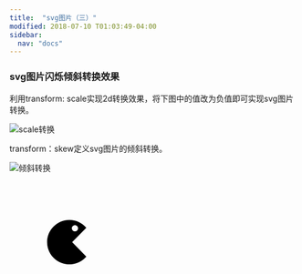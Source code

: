 ```yaml
---
title:  "svg图片（三）"
modified: 2018-07-10 T01:03:49-04:00
sidebar:
  nav: "docs"
---
```


### svg图片闪烁倾斜转换效果

利用transform: scale实现2d转换效果，将下图中的值改为负值即可实现svg图片转换。

![scale转换]({{site.url}}{{site.baseurl}}/images/scale转换.png)

transform：skew定义svg图片的倾斜转换。

![倾斜转换]({{site.url}}{{site.baseurl}}/images/倾斜转换.png)


<br>
<br>
<br>
<br>
<html>
	<head>
		<meta charset="{CHARSET}">
		<style>
		.scale {
	    width: 200px;
        height: 200px;
		transition: all 1S;
	}
	.scale:hover {
	  transform: scale(-0.5); 
	}
	.rotate:hover{
	  transform:skew(180deg);
	}
  		</style>
	</head>
	<body>
		<div class="scale">
		<div class="rotate">
			<?xml version="1.0" encoding="UTF-8" standalone="no"?>
<svg xmlns="http://www.w3.org/2000/svg" version="1.1" width="512" height="200" viewBox="0 0 512 512">
<title/>
<g id="icomoon-ignore">
</g>
<path d="M482.365 89.402c-46.951-54.725-116.605-89.402-194.365-89.402-141.385 0-256 114.615-256 256s114.615 256 256 256c77.76 0 147.414-34.678 194.364-89.402l-162.364-166.598 162.365-166.598zM352 60.301c19.716 0 35.699 15.982 35.699 35.699s-15.983 35.699-35.699 35.699-35.699-15.983-35.699-35.699c0-19.716 15.983-35.699 35.699-35.699z"/>
</svg>
		</div>
		</div>
	</body>
</html>
<br>
<br>
<br>
<br>
